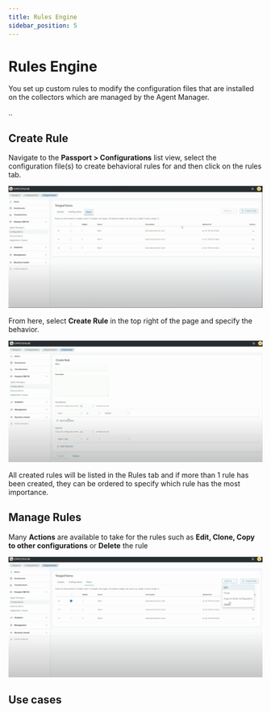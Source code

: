 ```yaml
---
title: Rules Engine
sidebar_position: 5
---
```


# Rules Engine

You set up custom rules to modify the configuration files that are installed on the collectors which are managed by the Agent Manager.

..

## Create Rule

Navigate to the **Passport > Configurations** list view, select the configuration file(s) to create behavioral rules for and then click on the rules tab. 

![Configurations Rules Tab](./img/configurations-rules-tab-list-view.png)

From here, select **Create Rule** in the top right of the page and specify the behavior.

![Configurations Rules Tab](./img/configurations-rules-tab-create.png)

All created rules will be listed in the Rules tab and if more than 1 rule has been created, they can be ordered to specify which rule has the most importance.

## Manage Rules

Many **Actions** are available to take for the rules such as **Edit, Clone, Copy to other configurations** or **Delete** the rule

![Configurations Rules Tab](./img/configurations-rules-tab-list-view-expanded.png)

## Use cases
